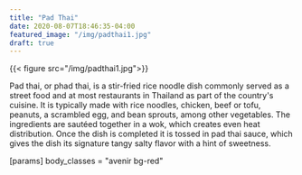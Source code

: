 ```yaml
---
title: "Pad Thai"
date: 2020-08-07T18:46:35-04:00
featured_image: "/img/padthai1.jpg"
draft: true
---
```


{{< figure src="/img/padthai1.jpg">}}

Pad thai, or phad thai, is a stir-fried rice noodle dish commonly served as a street food and at most restaurants in Thailand as part of the country's cuisine. It is typically made with rice noodles, chicken, beef or tofu, peanuts, a scrambled egg, and bean sprouts, among other vegetables. The ingredients are sautéed together in a wok, which creates even heat distribution. Once the dish is completed it is tossed in pad thai sauce, which gives the dish its signature tangy salty flavor with a hint of sweetness.

[params]
  body_classes = "avenir bg-red"